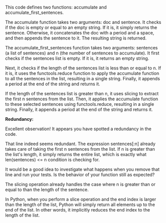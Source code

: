 This code defines two functions: accumulate and accumulate_first_sentences.

The accumulate function takes two arguments: doc and sentence. It checks if the doc is empty or equal to an empty string. If it is, it simply returns the sentence. Otherwise, it concatenates the doc with a period and a space, and then appends the sentence to it. The resulting string is returned.

The accumulate_first_sentences function takes two arguments: sentences (a list of sentences) and n (the number of sentences to accumulate). It first checks if the sentences list is empty. If it is, it returns an empty string.

Next, it checks if the length of the sentences list is less than or equal to n. If it is, it uses the functools.reduce function to apply the accumulate function to all the sentences in the list, resulting in a single string. Finally, it appends a period at the end of the string and returns it.

If the length of the sentences list is greater than n, it uses slicing to extract the first n sentences from the list. Then, it applies the accumulate function to these selected sentences using functools.reduce, resulting in a single string. Finally, it appends a period at the end of the string and returns it.

**Redundancy:**

Excellent observation! It appears you have spotted a redundancy in the code.

That line indeed seems redundant. The expression sentences[:n] already takes care of taking the first n sentences from the list. If n is greater than the list's length, it simply returns the entire list, which is exactly what len(sentences) <= n condition is checking for.

It would be a good idea to investigate what happens when you remove that line and run your tests. Is the behavior of your function still as expected?


The slicing operation already handles the case where n is greater than or equal to than the length of the sentence.

 In Python, when you perform a slice operation and the end index is larger than the length of the list, Python will simply return all elements up to the end of the list. In other words, it implicitly reduces the end index to the length of the list.